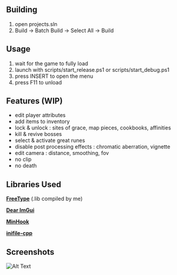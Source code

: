 ## Building

1. open projects.sln
2. Build -> Batch Build -> Select All -> Build

## Usage
1. wait for the game to fully load
2. launch with scripts/start_release.ps1 or scripts/start_debug.ps1
3. press INSERT to open the menu
4. press F11 to unload

## Features (WIP)

- edit player attributes
- add items to inventory
- lock & unlock : sites of grace, map pieces, cookbooks, affinities
- kill & revive bosses
- select & activate great runes
- disable post processing effects : chromatic aberration, vignette
- edit camera : distance, smoothing, fov
- no clip
- no death

## Libraries Used

[**FreeType**](https://github.com/freetype/freetype) (.lib compiled by me)

[**Dear ImGui**](https://github.com/ocornut/imgui)

[**MinHook**](https://github.com/TsudaKageyu/minhook)

[**inifile-cpp**](https://github.com/Rookfighter/inifile-cpp)

## Screenshots

![Alt Text](https://i.imgur.com/6qBV072.png)
